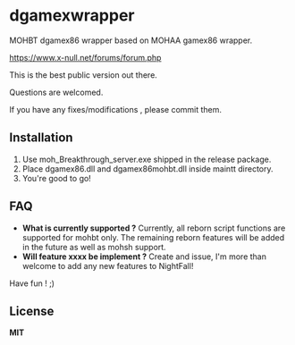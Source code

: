 
# dgamexwrapper
MOHBT dgamex86 wrapper based on MOHAA gamex86 wrapper.

https://www.x-null.net/forums/forum.php

This is the best public version out there.

Questions are welcomed.

If you have any fixes/modifications , please commit them.

## Installation

1. Use moh_Breakthrough_server.exe shipped in the release package.
2. Place dgamex86.dll and dgamex86mohbt.dll inside maintt directory.
3. You're good to go!

## FAQ

 - **What is currently supported ?**
 Currently, all reborn script functions are supported for mohbt only. The remaining reborn features will be added in the future as well as mohsh support.
 - **Will feature xxxx be implement ?**
 Create and issue, I'm more than welcome to add any new features to NightFall!
 


Have fun ! ;)

## License

**MIT**
